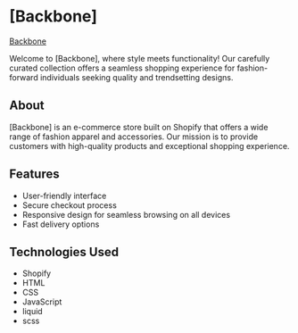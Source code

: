 # [Backbone]

<a href="(https://backbonenyc.co/)">Backbone</a>

Welcome to [Backbone], where style meets functionality! Our carefully curated collection offers a seamless shopping experience for fashion-forward individuals seeking quality and trendsetting designs.

## About

[Backbone] is an e-commerce store built on Shopify that offers a wide range of fashion apparel and accessories. Our mission is to provide customers with high-quality products and exceptional shopping experience.

## Features

- User-friendly interface
- Secure checkout process
- Responsive design for seamless browsing on all devices
- Fast delivery options



## Technologies Used

- Shopify
- HTML
- CSS
- JavaScript
- liquid
- scss



